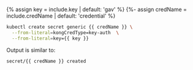 {% assign key = include.key | default: 'gav' %}
{%- assign credName = include.credName | default: 'credential' %}
```bash
kubectl create secret generic {{ credName }} \
  --from-literal=kongCredType=key-auth  \
  --from-literal=key={{ key }}
```
Output is similar to:
```text
secret/{{ credName }} created
```
